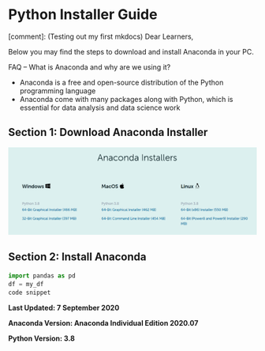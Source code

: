 # Python Installer Guide

[comment]:  (Testing out my first mkdocs)
Dear Learners,

Below you may find the steps to download and install Anaconda in your PC. 

FAQ – What is Anaconda and why are we using it?

- Anaconda is a free and open-source distribution of the Python programming language
- Anaconda come with many packages along with Python, which is essential for data analysis and data science work

## Section 1: Download Anaconda Installer

![Screenshot](img/anaconda.png)

## Section 2: Install Anaconda

``` python
import pandas as pd
df = my_df
code snippet
```

**Last Updated: 7 September 2020**

**Anaconda Version: Anaconda Individual Edition 2020.07**

**Python Version: 3.8**
